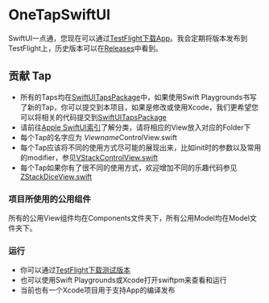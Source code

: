 # OneTapSwiftUI
SwiftUI一点通，您现在可以通过[TestFlight下载App](https://testflight.apple.com/join/smdKSsBL)。我会定期将版本发布到TestFlight上，历史版本可以在[Releases](https://github.com/HDCodePractice/OneTapSwiftUI/releases)中看到。

## 贡献 Tap

- 所有的Taps均在[SwiftUITapsPackage](https://github.com/HDCodePractice/SwiftUITapsPackage)中，如果使用Swift Playgrounds书写了新的Tap，你可以提交到本项目，如果是修改或使用Xcode，我们更希望您可以将相关的代码提交到[SwiftUITapsPackage](https://github.com/HDCodePractice/SwiftUITapsPackage)
- 请前往[Apple SwiftUI索引](https://developer.apple.com/documentation/swiftui)了解分类，请将相应的View放入对应的Folder下
- 每个Tap的名字应为 *Viewname*ControlView.swift
- 每个Tap应该将不同的使用方式尽可能的展现出来，比如init时的参数以及常用的modifier，参见[VStackControlView.swift](https://github.com/HDCodePractice/SwiftUITapsPackage/blob/main/Sources/SwiftUITapsPackage/LayoutContainers/VStackControlView.swift)
- 每个Tap如果你有了很不同的使用方式，欢迎增加不同的乐趣代码参见[ZStackDiceView.swift](https://github.com/HDCodePractice/SwiftUITapsPackage/blob/main/Sources/SwiftUITapsPackage/LayoutContainers/ZStackDiceView.swift)

### 项目所使用的公用组件

所有的公用View组件均在Components文件夹下，所有公用Model均在Model文件夹下。

### 运行

- 你可以通过[TestFlight下载测试版本](https://testflight.apple.com/join/smdKSsBL)
- 也可以使用Swift Playgrounds或Xcode打开swiftpm来查看和运行
- 当前也有一个Xcode项目用于支持App的编译发布

